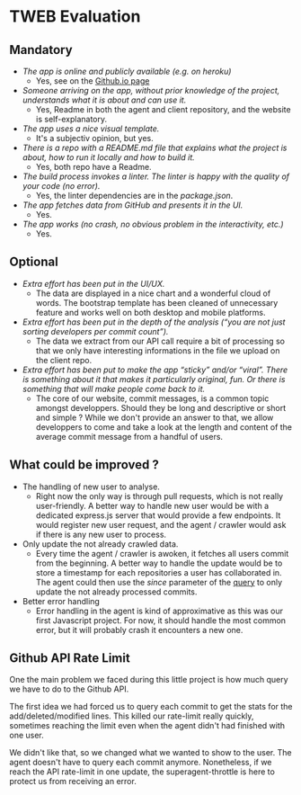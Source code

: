 # TWEB Evaluation
## Mandatory
* *The app is online and publicly available (e.g. on heroku)*
    * Yes, see on the [Github.io page](https://rhod3.github.io/TWEB2017-Github-Analytics/)
* *Someone arriving on the app, without prior knowledge of the project, understands what it is about and can use it.*
    * Yes, Readme in both the agent and client repository, and the website is self-explanatory.
* *The app uses a nice visual template.*
    * It's a subjectiv opinion, but yes.
* *There is a repo with a README.md file that explains what the project is about, how to run it locally and how to build it.*
    * Yes, both repo have a Readme.
* *The build process invokes a linter. The linter is happy with the quality of your code (no error).*
    * Yes, the linter dependencies are in the *package.json*.
* *The app fetches data from GitHub and presents it in the UI.*
    * Yes.
* *The app works (no crash, no obvious problem in the interactivity, etc.)*
    * Yes.

## Optional
* *Extra effort has been put in the UI/UX.*
    * The data are displayed in a nice chart and a wonderful cloud of words. The bootstrap template has been cleaned of unnecessary feature and works well on both desktop and mobile platforms.
* *Extra effort has been put in the depth of the analysis
(“you are not just sorting developers per commit
count”).*
    * The data we extract from our API call require a bit of processing so that we only have interesting informations in the file we upload on the client repo.
* *Extra effort has been put to make the app “sticky”
and/or “viral”. There is something about it that makes
it particularly original, fun. Or there is something that
will make people come back to it.*
    * The core of our website, commit messages, is a common topic amongst developpers. Should they be long and descriptive or short and simple ? While we don't provide an answer to that, we allow developpers to come and take a look at the length and content of the average commit message from a handful of users.

## What could be improved ?
* The handling of new user to analyse.
    * Right now the only way is through pull requests, which is not really user-friendly. A better way to handle new user would be with a dedicated express.js server that would provide a few endpoints. It would register new user request, and the agent / crawler would ask if there is any new user to process.
* Only update the not already crawled data.
    * Every time the agent / crawler is awoken, it fetches all users commit from the beginning. A better way to handle the update would be to store a timestamp for each repositories a user has collaborated in. The agent could then use the *since* parameter of the [query](https://developer.github.com/v3/repos/commits/#list-commits-on-a-repository) to only update the not already processed commits.
* Better error handling
    * Error handling in the agent is kind of approximative as this was our first Javascript project. For now, it should handle the most common error, but it will probably crash it encounters a new one.

## Github API Rate Limit
One the main problem we faced during this little project is how much query we have to do to the Github API. 

The first idea we had forced us to query each commit to get the stats for the add/deleted/modified lines. This killed our rate-limit really quickly, sometimes reaching the limit even when the agent didn't had finished with one user.

We didn't like that, so we changed what we wanted to show to the user. The agent doesn't have to query each commit anymore. Nonetheless, if we reach the API rate-limit in one update, the superagent-throttle is here to protect us from receiving an error.